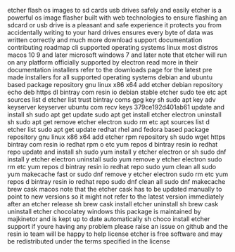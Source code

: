 etcher flash os images to sd cards usb drives safely and easily etcher is a powerful os image flasher built with web technologies to ensure flashing an sdcard or usb drive is a pleasant and safe experience it protects you from accidentally writing to your hard drives ensures every byte of data was written correctly and much more download support documentation contributing roadmap cli supported operating systems linux most distros macos 10 9 and later microsoft windows 7 and later note that etcher will run on any platform officially supported by electron read more in their documentation installers refer to the downloads page for the latest pre made installers for all supported operating systems debian and ubuntu based package repository gnu linux x86 x64 add etcher debian repository echo deb https dl bintray com resin io debian stable etcher sudo tee etc apt sources list d etcher list trust bintray coms gpg key sh sudo apt key adv keyserver keyserver ubuntu com recv keys 379ce192d401ab61 update and install sh sudo apt get update sudo apt get install etcher electron uninstall sh sudo apt get remove etcher electron sudo rm etc apt sources list d etcher list sudo apt get update redhat rhel and fedora based package repository gnu linux x86 x64 add etcher rpm repository sh sudo wget https bintray com resin io redhat rpm o etc yum repos d bintray resin io redhat repo update and install sh sudo yum install y etcher electron or sh sudo dnf install y etcher electron uninstall sudo yum remove y etcher electron sudo rm etc yum repos d bintray resin io redhat repo sudo yum clean all sudo yum makecache fast or sudo dnf remove y etcher electron sudo rm etc yum repos d bintray resin io redhat repo sudo dnf clean all sudo dnf makecache brew cask macos note that the etcher cask has to be updated manually to point to new versions so it might not refer to the latest version immediately after an etcher release sh brew cask install etcher uninstall sh brew cask uninstall etcher chocolatey windows this package is maintained by majkinetor and is kept up to date automatically sh choco install etcher support if youre having any problem please raise an issue on github and the resin io team will be happy to help license etcher is free software and may be redistributed under the terms specified in the license
